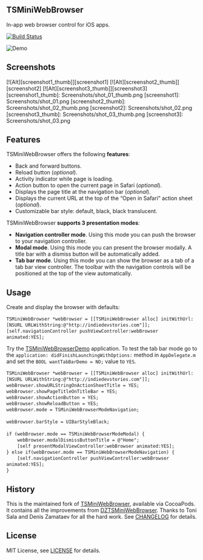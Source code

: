 ## TSMiniWebBrowser

In-app web browser control for iOS apps.

[![Build Status](https://travis-ci.org/dblock/TSMiniWebBrowser.svg)](https://travis-ci.org/dblock/TSMiniWebBrowser)

![Demo](Screenshots/demo.gif "Demo animation")

## Screenshots

[![Alt][screenshot1_thumb]][screenshot1]    [![Alt][screenshot2_thumb]][screenshot2]    [![Alt][screenshot3_thumb]][screenshot3]
[screenshot1_thumb]: Screenshots/shot_01_thumb.png
[screenshot1]: Screenshots/shot_01.png
[screenshot2_thumb]: Screenshots/shot_02_thumb.png
[screenshot2]: Screenshots/shot_02.png
[screenshot3_thumb]: Screenshots/shot_03_thumb.png
[screenshot3]: Screenshots/shot_03.png

## Features

TSMiniWebBrowser offers the following **features**:

* Back and forward buttons.
* Reload button (*optional*).
* Activity indicator while page is loading.
* Action button to open the current page in Safari (*optional*).
* Displays the page title at the navigation bar (*optional*).
* Displays the current URL at the top of the “Open in Safari” action sheet (*optional*).
* Customizable bar style: default, black, black translucent.

TSMiniWebBrowser **supports 3 presentation modes**:

* **Navigation controller mode**. Using this mode you can push the browser to your navigation controller.
* **Modal mode**. Using this mode you can present the browser modally. A title bar with a dismiss button will be automatically added.
* **Tab bar mode**. Using this mode you can show the browser as a tab of a tab bar view controller. The toolbar with the navigation controls will be positioned at the top of the view automatically.

## Usage

Create and display the browser with defaults:

```objc
TSMiniWebBrowser *webBrowser = [[TSMiniWebBrowser alloc] initWithUrl:[NSURL URLWithString:@"http://indiedevstories.com"]];
[self.navigationController pushViewController:webBrowser animated:YES];
```

Try the [TSMiniWebBrowserDemo](TSMiniWebBrowserDemo) application. To test the tab bar mode go to the `application: didFinishLaunchingWithOptions:` method in `AppDelegate.m` and set the `BOOL wantTabBarDemo = NO;` value to `YES`.

```objc
TSMiniWebBrowser *webBrowser = [[TSMiniWebBrowser alloc] initWithUrl:[NSURL URLWithString:@"http://indiedevstories.com"]];
webBrowser.showURLStringOnActionSheetTitle = YES;
webBrowser.showPageTitleOnTitleBar = YES;
webBrowser.showActionButton = YES;
webBrowser.showReloadButton = YES;
webBrowser.mode = TSMiniWebBrowserModeNavigation;

webBrowser.barStyle = UIBarStyleBlack;

if (webBrowser.mode == TSMiniWebBrowserModeModal) {
    webBrowser.modalDismissButtonTitle = @"Home";
    [self presentModalViewController:webBrowser animated:YES];
} else if(webBrowser.mode == TSMiniWebBrowserModeNavigation) {
    [self.navigationController pushViewController:webBrowser animated:YES];
}
```

## History

This is the maintained fork of [TSMiniWebBrowser](https://github.com/tonisalae/TSMiniWebBrowser), available via CocoaPods. It contains all the improvements from [DZTSMiniWebBrowser](https://github.com/DZamataev/DZTSMiniWebBrowser). Thanks to Toni Sala and Denis Zamataev for all the hard work. See [CHANGELOG](CHANGELOG.md) for details.

## License

MIT License, see [LICENSE](LICENSE) for details.
